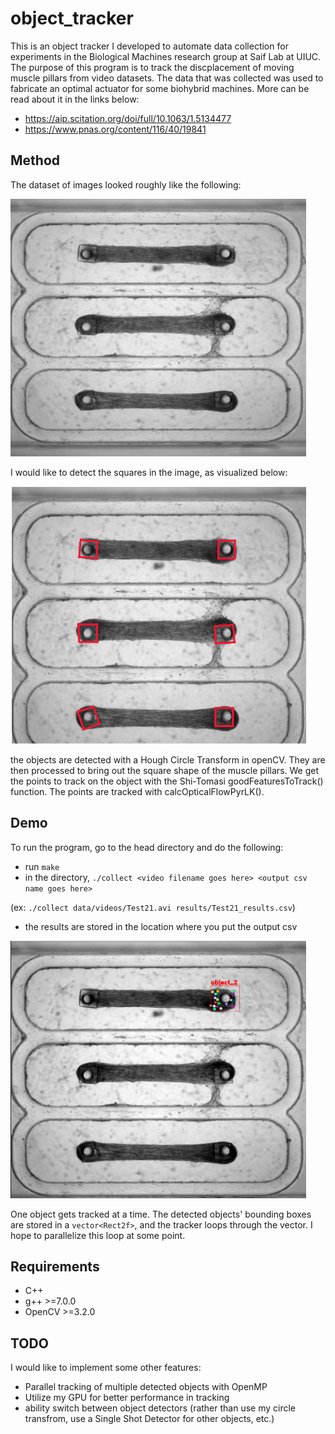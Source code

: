 # object_tracker

This is an object tracker I developed to automate data collection for experiments in the Biological Machines research group at Saif Lab at UIUC. The purpose of this program is to track the discplacement of moving muscle pillars from video datasets. The data that was collected was used to fabricate an optimal actuator for some biohybrid machines. More can be read about it in the links below: 

-  https://aip.scitation.org/doi/full/10.1063/1.5134477
-  https://www.pnas.org/content/116/40/19841

## Method
The dataset of images looked roughly like the following:

<img src="https://github.com/aihoque2/object_tracker/blob/master/readme_images/test21_1_wells.png" width="473" height="412">

I would like to detect the squares in the image, as visualized below: 

<img src="readme_images/highlighted_wells.png" width="473" height="412">

the objects are detected with a Hough Circle Transform in openCV. They are then processed to bring out the square shape of the muscle pillars. We get the points to track on the object with the Shi-Tomasi goodFeaturesToTrack() function. The points are tracked with calcOpticalFlowPyrLK().

## Demo
To run the program, go to the head directory and do the following:
- run `make`
- in the directory, `./collect <video filename goes here> <output csv name goes here>`

(ex: `./collect data/videos/Test21.avi results/Test21_results.csv`)

- the results are stored in the location where you put the output csv

<img src="readme_images/tracker_demo.png" width="473" height="412">

One object gets tracked at a time. The detected objects' bounding boxes are stored in a `vector<Rect2f>`, and the tracker loops through the vector. I hope to parallelize this loop at some point.

## Requirements
- C++
- g++ >=7.0.0 
- OpenCV >=3.2.0

## TODO
I would like to implement some other features:

- Parallel tracking of multiple detected objects with OpenMP
- Utilize my GPU for better performance in tracking
- ability switch between object detectors (rather than use my circle transfrom, use a Single Shot Detector for other objects, etc.) 
